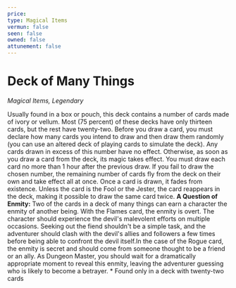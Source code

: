 ```yaml
---
price: 
type: Magical Items
vermun: false
seen: false
owned: false
attunement: false
---
```

# Deck of Many Things

*Magical Items, Legendary*

Usually found in a box or pouch, this deck contains a number of cards made of ivory or vellum. Most (75 percent) of these decks have only thirteen cards, but the rest have twenty-two. Before you draw a card, you must declare how many cards you intend to draw and then draw them randomly (you can use an altered deck of playing cards to simulate the deck). Any cards drawn in excess of this number have no effect. Otherwise, as soon as you draw a card from the deck, its magic takes effect. You must draw each card no more than 1 hour after the previous draw. If you fail to draw the chosen number, the remaining number of cards fly from the deck on their own and take effect all at once. Once a card is drawn, it fades from existence. Unless the card is the Fool or the Jester, the card reappears in the deck, making it possible to draw the same card twice. **A Question of Enmity:** Two of the cards in a deck of many things can earn a character the enmity of another being. With the Flames card, the enmity is overt. The character should experience the devil's malevolent efforts on multiple occasions. Seeking out the fiend shouldn't be a simple task, and the adventurer should clash with the devil's allies and followers a few times before being able to confront the devil itself.In the case of the Rogue card, the enmity is secret and should come from someone thought to be a friend or an ally. As Dungeon Master, you should wait for a dramatically appropriate moment to reveal this enmity, leaving the adventurer guessing who is likely to become a betrayer. * Found only in a deck with twenty-two cards